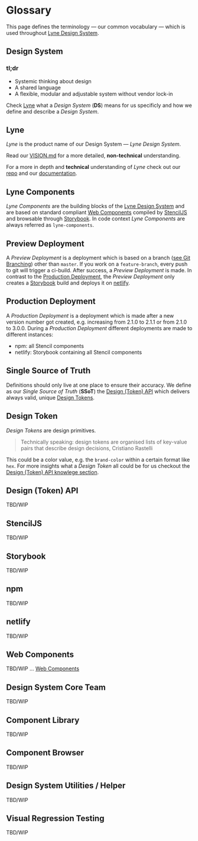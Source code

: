 # Glossary
This page defines the terminology — our common vocabulary — which is used throughout [Lyne Design System](#lyne).

## Design System

### tl;dr
- Systemic thinking about design
- A shared language
- A flexible, modular and adjustable system without vendor lock-in

Check [Lyne](#lyne) what a *Design System* (**DS**) means for us specificly and how we define and describe a *Design System*.

## Lyne
*Lyne* is the product name of our Design System — *Lyne Design System*.

Read our [VISION.md](./VISION.md) for a more detailed, **non-technical** understanding.

For a more in depth and **technical** understanding of *Lyne* check out our [repo](/README.md) and our [documentation](./README.md).

## Lyne Components
*Lyne Components* are the building blocks of the [Lyne Design System](#lyne) and are based on standard compliant [Web Components](#web-components) compiled by [StencilJS](#stenciljs) and browsable through [Storybook](#storybook). In code context *Lyne Components* are always referred as `lyne-components`.

## Preview Deployment
A *Preview Deployment* is a deployment which is based on a branch ([see Git Branching](https://git-scm.com/book/en/v2/Git-Branching-Branches-in-a-Nutshell)) other than `master`. If you work on a `feature-branch`, every push to git will trigger a ci-build. After success, a *Preview Deployment* is made. In contrast to the [Production Deployment](#production-deployment), the *Preview Deployment* only creates a [Storybook](#storybook) build and deploys it on [netlify](#netlify).

## Production Deployment
A *Production Deployment* is a deployment which is made after a new version number got created, e.g. increasing from 2.1.0 to 2.1.1 or from 2.1.0 to 3.0.0. During a *Production Deployment* different deployments are made to different instances:
- npm: all Stencil components
- netlify: Storybook containing all Stencil components

## Single Source of Truth
Definitions should only live at one place to ensure their accuracy. We define as our *Single Source of Truth* (**SSoT**) the [Design (Token) API](#design-token-api) which delivers always valid, unique [Design Tokens](#design-token).

## Design Token
*Design Tokens* are design primitives.

> Technically speaking: design tokens are organised lists of key-value pairs that describe design decisions, Cristiano Rastelli

This could be a color value, e.g. the `brand-color` within a certain format like `hex`. For more insights what a *Design Token* all could be for us checkout the [Design (Token) API knowlege section](/docs/knowhow/design-token-api/design-token-api.md#design-token). 

## Design (Token) API
TBD/WIP

## StencilJS
TBD/WIP

## Storybook
TBD/WIP

## npm
TBD/WIP

## netlify
TBD/WIP

## Web Components
TBD/WIP ... [Web Components](https://www.webcomponents.org/specs)

## Design System Core Team
TBD/WIP

## Component Library
TBD/WIP

## Component Browser
TBD/WIP

## Design System Utilities / Helper
TBD/WIP

## Visual Regression Testing
TBD/WIP
